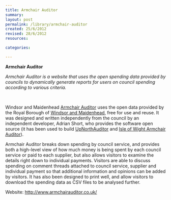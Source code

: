 ```yaml
---
title: Armchair Auditor
summary: 
layout: post
permalink: /library/armchair-auditor
created: 25/6/2012
revised: 28/6/2012
resources:

categories:

---
```


<p><strong>Armchair Auditor</strong></p>
<p><em>Armchair Auditor is a website that uses the open spending data provided by councils to dynamically generate reports for users on council spending according to various criteria.</em></p>
<p> </p>
<p>Windsor and Maidenhead <a href="http://www.armchairauditor.co.uk/" rel="nofollow">Armchair Auditor</a> uses the open data provided by the Royal Borough of <a href="http://www.data.gov.uk/library/Windsor-and-Maidenhead-DataTap" rel="nofollow">Windsor and Maidenhead</a>, free for use and reuse. It was designed and written independently from the council by an independent developer, Adrian Short, who provides the software open source (it has been used to build <a href="http://www.data.gov.uk/library/UpNorthAuditor" rel="nofollow">UpNorthAuditor</a> and <a href="http://armchairauditor.onthewight.com/" rel="nofollow">Isle of Wight Armchair Auditor</a>).</p>
<p>Armchair Auditor breaks down spending by council service, and provides both a high-level view of how much money is being spent by each council service or paid to each supplier, but also allows visitors to examine the details right down to individual payments. Visitors are able to discuss spending on comment threads attached to council service, supplier and individual payment so that additional information and opinions can be added by visitors. It has also been designed to print well, and allow visitors to download the spending data as CSV files to be analysed further.</p>
<p>Website: <a href="http://www.armchairauditor.co.uk/" rel="nofollow">http://www.armchairauditor.co.uk/</a></p>
